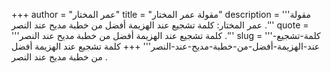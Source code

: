+++
author = "عمر المختار"
title = "مقولة عمر المختار"
description = '''مقولة عمر المختار: كلمة تشجيع عند الهزيمة أفضل من خطبة مديح عند النصر .'''
quote = '''كلمة تشجيع عند الهزيمة أفضل من خطبة مديح عند النصر .'''
slug = '''كلمة-تشجيع-عند-الهزيمة-أفضل-من-خطبة-مديح-عند-النصر'''
+++
كلمة تشجيع عند الهزيمة أفضل من خطبة مديح عند النصر .
